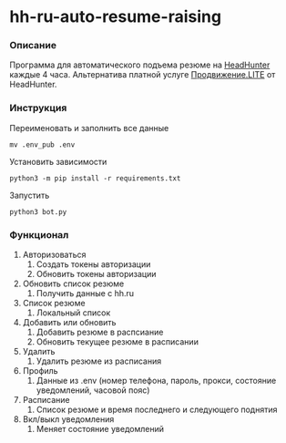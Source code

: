 # hh-ru-auto-resume-raising
### Описание
Программа для автоматического подъема резюме на [HeadHunter](https://hh.ru/) 
каждые 4 часа. Альтернатива платной услуге 
[Продвижение.LITE](https://hh.ru/applicant/services/payment?from=landing&package=lite) 
от HeadHunter.  

### Инструкция
Переименовать и заполнить все данные
```
mv .env_pub .env
```
Установить зависимости
```
python3 -m pip install -r requirements.txt
```
Запустить
```
python3 bot.py
```
### Функционал
1) Авторизоваться
   1) Создать токены авторизации
   2) Обновить токены авторизации
2) Обновить список резюме
   1) Получить данные с hh.ru
3) Список резюме
   1) Локальный список
4) Добавить или обновить
   1) Добавить резюме в распсиание
   2) Обновить текущее резюме в расписании
5) Удалить
   1) Удалить резюме из расписания
6) Профиль
   1) Данные из .env (номер телефона, пароль, прокси, состояние уведомлений, часовой пояс)
7) Расписание
   1) Список резюме и время последнего и следующего поднятия
8) Вкл/выкл уведомления
   1) Меняет состояние уведомлений
